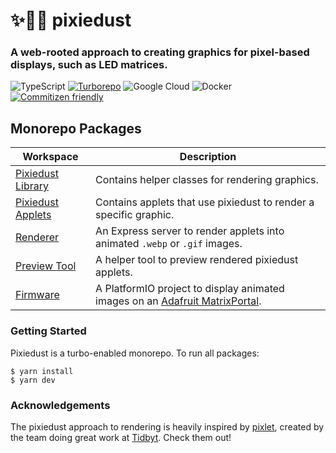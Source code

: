 # ✨🧚‍♀️ pixiedust

### A web-rooted approach to creating graphics for pixel-based displays, such as LED matrices.

![TypeScript](https://img.shields.io/badge/typescript-%23007ACC.svg?style=flat&logo=typescript&logoColor=white) [![Turborepo](https://img.shields.io/badge/Turborepo-%230F0813.svg?style=flat&logo=Turborepo)](https://turbo.build/) ![Google Cloud](https://img.shields.io/badge/GoogleCloud-%234285F4.svg?style=flat&logo=google-cloud&logoColor=white) ![Docker](https://img.shields.io/badge/docker-%230db7ed.svg?style=flat&logo=docker&logoColor=white) [![Commitizen friendly](https://img.shields.io/badge/commitizen-friendly-brightgreen.svg?style=flat)](http://commitizen.github.io/cz-cli/)

## Monorepo Packages

| Workspace                                 | Description                                                                                                           |
| ----------------------------------------- | --------------------------------------------------------------------------------------------------------------------- |
| [Pixiedust Library](./pixiedust)          | Contains helper classes for rendering graphics.                                                                       |
| [Pixiedust Applets](./pixiedust-applets/) | Contains applets that use pixiedust to render a specific graphic.                                                     |
| [Renderer](./apps/renderer)               | An Express server to render applets into animated `.webp` or `.gif` images.                                           |
| [Preview Tool](./apps/preview-tool)       | A helper tool to preview rendered pixiedust applets.                                                                  |
| [Firmware](./firmware)                    | A PlatformIO project to display animated images on an [Adafruit MatrixPortal](https://www.adafruit.com/product/5778). |

### Getting Started

Pixiedust is a turbo-enabled monorepo. To run all packages:

```
$ yarn install
$ yarn dev
```

### Acknowledgements

The pixiedust approach to rendering is heavily inspired by [pixlet](https://github.com/tidbyt/pixlet), created by the team doing great work at [Tidbyt](https://tidbyt.com/). Check them out!
